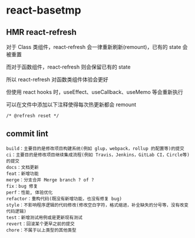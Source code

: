 # react-basetmp
## HMR react-refresh
对于 Class 类组件，react-refresh 会一律重新刷新(remount)，已有的 state  会被重置

而对于函数组件，react-refresh 则会保留已有的 state

所以 react-refresh 对函数类组件体验会更好

但使用 react hooks 时，useEffect、useCallback、useMemo 等会重新执行

可以在文件中添加以下注释使得每次热更新都会 remount
```
/* @refresh reset */
```
## commit lint

```
build：主要目的是修改项目构建系统(例如 glup，webpack，rollup 的配置等)的提交
ci：主要目的是修改项目继续集成流程(例如 Travis，Jenkins，GitLab CI，Circle等)的提交
docs：文档更新
feat：新增功能
merge：分支合并 Merge branch ? of ?
fix：bug 修复
perf：性能, 体验优化
refactor：重构代码(既没有新增功能，也没有修复 bug)
style：不影响程序逻辑的代码修改(修改空白字符，格式缩进，补全缺失的分号等，没有改变代码逻辑)
test：新增测试用例或是更新现有测试
revert：回滚某个更早之前的提交
chore：不属于以上类型的其他类型
```
